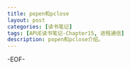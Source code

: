 ```yaml
---
title: popen和pclose
layout: post
categories: [读书笔记]
tags: [APUE读书笔记-Chapter15, 进程通信]
description: popen和pclose介绍。  
---
```



-EOF-


